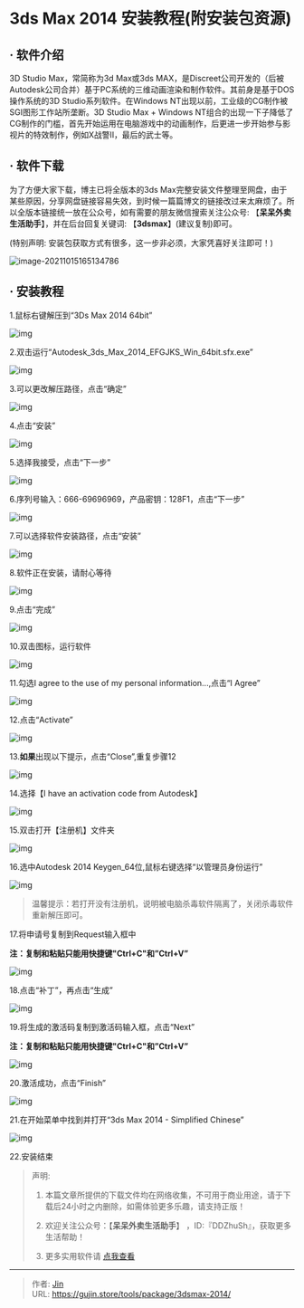 # 3ds Max 2014 安装教程(附安装包资源)


## · 软件介绍
3D Studio Max，常简称为3d Max或3ds MAX，是Discreet公司开发的（后被Autodesk公司合并）基于PC系统的三维动画渲染和制作软件。其前身是基于DOS操作系统的3D Studio系列软件。在Windows NT出现以前，工业级的CG制作被SGI图形工作站所垄断。3D Studio Max + Windows NT组合的出现一下子降低了CG制作的门槛，首先开始运用在电脑游戏中的动画制作，后更进一步开始参与影视片的特效制作，例如X战警II，最后的武士等。


## · 软件下载
为了方便大家下载，博主已将全版本的3ds Max完整安装文件整理至网盘，由于某些原因，分享网盘链接容易失效，到时候一篇篇博文的链接改过来太麻烦了。所以全版本链接统一放在公众号，如有需要的朋友微信搜索关注公众号: 【**呆呆外卖生活助手**】，并在后台回复关键词: 【**3dsmax**】(建议复制)即可。

(特别声明: 安装包获取方式有很多，这一步非必须，大家凭喜好关注即可！)

![image-20211015165134786](https://img.gujin.store/img/image-20211015165134786.png)

## · 安装教程

1.鼠标右键解压到“3Ds Max 2014 64bit”

![img](https://img.gujin.store/img/v2-c72e4ee94bd1eeb6e47627e67450a99b_720w.png)

2.双击运行“Autodesk_3ds_Max_2014_EFGJKS_Win_64bit.sfx.exe”

![img](https://img.gujin.store/img/v2-b5badbcc81e6e59593899c9c4c0d88bd_720w.png)



3.可以更改解压路径，点击“确定”

![img](https://img.gujin.store/img/v2-2d3c71e71bc98674095ddaf406dc42f8_720w.png)

4.点击“安装”

![img](https://img.gujin.store/img/v2-f7b4f564dcf6c3d87b3eff66f4306588_720w.png)

5.选择我接受，点击“下一步”

![img](https://img.gujin.store/img/v2-2d498e3c2a881fc9c01fd0a26d45e641_720w.png)

6.序列号输入：666-69696969，产品密钥：128F1，点击“下一步”

![img](https://img.gujin.store/img/v2-4e24dc48914b0395a5cab4944ef87109_720w.png)

7.可以选择软件安装路径，点击“安装”

![img](https://img.gujin.store/img/v2-e11c9e6b5e35bbf9ecd8c0d90c2496cb_720w.png)

8.软件正在安装，请耐心等待

![img](https://img.gujin.store/img/v2-bec2db3129ab012310aaa96b8e94c0a1_720w.png)

9.点击“完成”

![img](https://img.gujin.store/img/v2-86451cf52ff4415a8987a05202609979_720w.png)

10.双击图标，运行软件

![img](https://img.gujin.store/img/v2-f92cf8c52e56ac8b19d66a69e74c3aab_720w.png)

11.勾选I agree to the use of my personal information...,点击“I Agree”

![img](https://img.gujin.store/img/v2-7da9600932047cede02223f283981247_720w.png)

12.点击“Activate”

![img](https://img.gujin.store/img/v2-812cb54b830a1709bb7aecbb92195b11_720w.png)

13.**如果**出现以下提示，点击“Close”,重复步骤12

![img](https://img.gujin.store/img/v2-9da012a3d9ffe49c4c441fa7af4457ca_720w.png)

14.选择【I have an activation code from Autodesk】

![img](https://img.gujin.store/img/v2-2c3380ec4073739de08e5d0641730c19_720w.png)

15.双击打开【注册机】文件夹

![img](https://img.gujin.store/img/v2-5bdb07847334cb9a84b364510d5a29da_720w.png)



16.选中Autodesk 2014 Keygen_64位,鼠标右键选择“以管理员身份运行”

![img](https://img.gujin.store/img/v2-6f77f2b5f1a4fa95ab1244ac26c804a7_720w.png)



> 温馨提示：若打开没有注册机，说明被电脑杀毒软件隔离了，关闭杀毒软件重新解压即可。

17.将申请号复制到Request输入框中

**注：复制和粘贴只能用快捷键"Ctrl+C"和”Ctrl+V”**

![img](https://img.gujin.store/img/v2-d09348f63dda54d31a1923ab1f8c249b_720w.png)

18.点击“补丁”，再点击“生成”

![img](https://img.gujin.store/img/v2-9dabcd54bfa00a46d07c2af736a91c40_720w.png)

19.将生成的激活码复制到激活码输入框，点击“Next”

**注：复制和粘贴只能用快捷键"Ctrl+C"和”Ctrl+V”**

![img](https://img.gujin.store/img/v2-e39e6db4d0d3f309ebd5216a1bea40a9_720w.png)

20.激活成功，点击“Finish”

![img](https://img.gujin.store/img/v2-36b790cb2a44cc5bf5bf9f9523bf6d75_720w.png)

21.在开始菜单中找到并打开“3ds Max 2014 - Simplified Chinese”

![img](https://img.gujin.store/img/v2-615181a170873372989ad41b474ae8b9_720w.png)

22.安装结束




> 声明: 
>
> 1. 本篇文章所提供的下载文件均在网络收集，不可用于商业用途，请于下载后24小时之内删除，如需体验更多乐趣，请支持正版！
>
> 2. 欢迎关注公众号：【**呆呆外卖生活助手**】 ，ID:『DDZhuSh』，获取更多生活帮助！
>
> 3. 更多实用软件请  [点我查看](/tools)

---

> 作者: [Jin](https://img.gujin.store/img/favicon.ico)  
> URL: https://gujin.store/tools/package/3dsmax-2014/  

